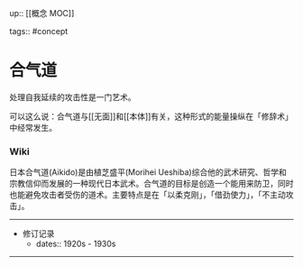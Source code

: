 up:: [[概念 MOC]]

tags:: #concept

# 合气道

处理自我延续的攻击性是一门艺术。  

可以这么说：合气道与[[无面]]和[[本体]]有关，这种形式的能量操纵在「修辞术」中经常发生。

### Wiki

日本合气道(Aikido)是由植芝盛平(Morihei Ueshiba)综合他的武术研究、哲学和宗教信仰而发展的一种现代日本武术。合气道的目标是创造一个能用来防卫，同时也能避免攻击者受伤的道术。主要特点是在「以柔克刚」，「借劲使力」，「不主动攻击」。

---

- 修订记录
	- dates:: 1920s - 1930s

---
